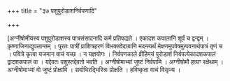 +++
title = "३७ पशुपुरोडाशनिर्वपणादि"

+++

[अग्नीषोमीयस्य पशुपुरोडाशस्य पात्रसंसादनादि कर्म प्रतिपद्यते । एकादश कपालानि शूर्पं च द्वन्द्वम् । कृष्णाजिनाद्युपलान्तम् । पुरतः पात्रीं प्राशित्रहरणं विभक्तवेदाग्राणि मदन्त्यर्थं मेक्षणमुपवेषमुत्पवनार्थपात्रं तृणं च । पवित्रे कृत्वा यजमान वाचं यच्छ । न यज्ञयोगः । निर्वपणकाले व्रीहिमयं पुरोडाशं निर्वपत्येकादशकपालं द्वादशकपालं वा । यद्देवतः पशुस्तद्देवतो भवति । अग्नीषोमाभ्यां जुष्टं निर्वपामि । अग्नीषोमौ हव्यꣳ रक्षेथाम् । अग्नीषोमाभ्यां वो जुष्टं प्रोक्षामि । सर्वाभिरद्भिस्त्रिः प्रोक्षति । हविष्कृता वाचं विसृज्य ।
